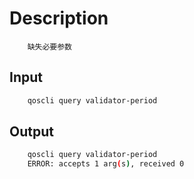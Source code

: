 # Description

```text
    缺失必要参数
```

## Input

```bash
    qoscli query validator-period
```

## Output

```bash
    qoscli query validator-period
    ERROR: accepts 1 arg(s), received 0
```

